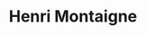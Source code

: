 ---
title: Henri Montaigne

faction:
  sort: Montaigne
  given: Montaigne

siblings:
  - name: "Aurelie Del Vecchio"
    type: Sister
  - name: "Camille Reinhardt"
    type: Sister

partners:
  - name: "Giulia Santini"
    type: "Wife"

children:
  - name: "Isabelle Santini"
    type: "Daughter"

char_data:
  - element_title: "Pronouns"
    element: "he/him"
  - element_title: "Race"
    element: ""
  - element_title: "Age"
    element: ""
  - element_title: "Height"
    element: ""
  - element_title: "Hair"
    element: ""
  - element_title: "Skin"
    element: ""
  - element_title: "Eyes"
    element: ""

excerpt: "Patriarch of the Montaigne family, renowned for his charm and charisma. He is a skilled orator and often serves as a mediator between rival factions within Sen's political elite."
---